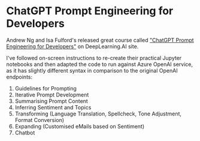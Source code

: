 # ChatGPT Prompt Engineering for Developers

Andrew Ng and Isa Fulford's released great course called ["ChatGPT Prompt Engineering for Developers"](https://www.deeplearning.ai/short-courses/chatgpt-prompt-engineering-for-developers/) on DeepLearning.AI site.

I've followed on-screen instructions to re-create their practical Jupyter notebooks and then adapted the code to run against Azure OpenAI service, as it has slightly different syntax in comparison to the original OpenAI endpoints:
1. Guidelines for Prompting
2. Iterative Prompt Development
3. Summarising Prompt Content
4. Inferring Sentiment and Topics
5. Transforming (Language Translation, Spellcheck, Tone Adjustment, Format Conversion)
6. Expanding (Customised eMails based on Sentiment)
7. Chatbot
